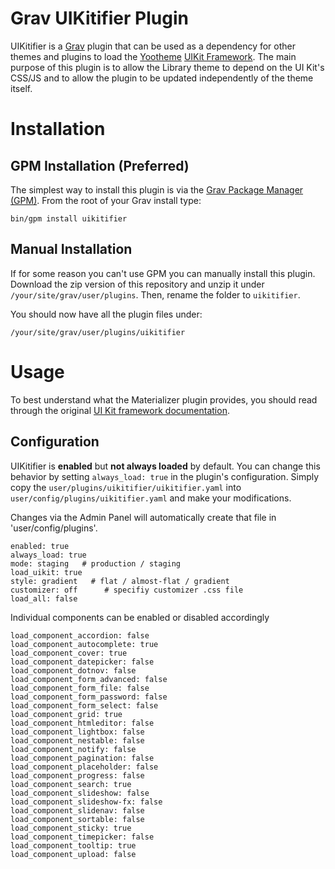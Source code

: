 # Grav UIKitifier Plugin

UIKitifier is a [Grav](http://github.com/getgrav/grav) plugin that can be used as a dependency for other themes and plugins to load the [Yootheme](http://yootheme.com) [UIKit Framework](http://getuikit.com).  The main purpose of this plugin is to allow the Library theme to depend on the UI Kit's CSS/JS and to allow the plugin to be updated independently of the theme itself.

# Installation

## GPM Installation (Preferred)

The simplest way to install this plugin is via the [Grav Package Manager (GPM)](http://learn.getgrav.org/advanced/grav-gpm).  From the root of your Grav install type:

    bin/gpm install uikitifier

## Manual Installation

If for some reason you can't use GPM you can manually install this plugin. Download the zip version of this repository and unzip it under `/your/site/grav/user/plugins`. Then, rename the folder to `uikitifier`.

You should now have all the plugin files under:

	/your/site/grav/user/plugins/uikitifier

# Usage

To best understand what the Materializer plugin provides, you should read through the original [UI Kit framework documentation](http://getuikit.com/docs/documentation_get-started.html).

## Configuration

UIKitifier is **enabled** but **not always loaded** by default.  You can change this behavior by setting `always_load: true` in the plugin's configuration.  Simply copy the `user/plugins/uikitifier/uikitifier.yaml` into `user/config/plugins/uikitifier.yaml` and make your modifications.

Changes via the Admin Panel will automatically create that file in 'user/config/plugins'.

```
enabled: true
always_load: true
mode: staging   # production / staging
load_uikit: true
style: gradient   # flat / almost-flat / gradient
customizer: off      # specifiy customizer .css file
load_all: false
```
Individual components can be enabled or disabled accordingly

```
load_component_accordion: false
load_component_autocomplete: true
load_component_cover: true
load_component_datepicker: false
load_component_dotnov: false	
load_component_form_advanced: false
load_component_form_file: false
load_component_form_password: false
load_component_form_select: false
load_component_grid: true
load_component_htmleditor: false
load_component_lightbox: false
load_component_nestable: false
load_component_notify: false
load_component_pagination: false
load_component_placeholder: false
load_component_progress: false
load_component_search: true
load_component_slideshow: false
load_component_slideshow-fx: false
load_component_slidenav: false
load_component_sortable: false
load_component_sticky: true
load_component_timepicker: false
load_component_tooltip: true
load_component_upload: false
```
